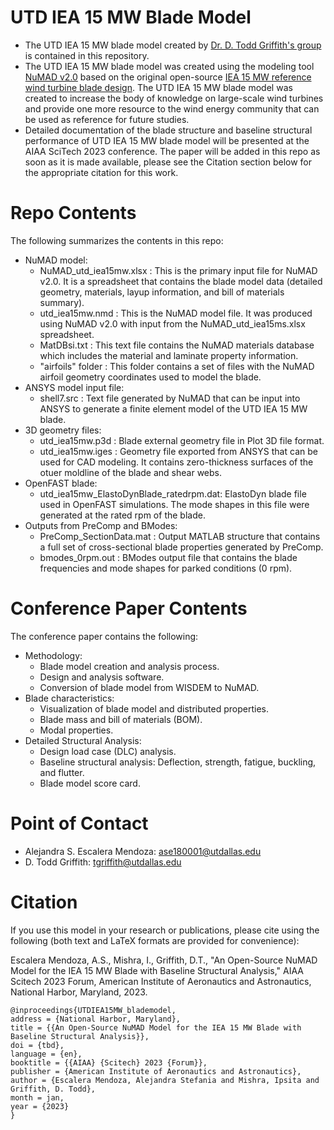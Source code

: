 # UTD IEA 15 MW Blade Model

- The UTD IEA 15 MW blade model created by [Dr. D. Todd Griffith's group](https://labs.utdallas.edu/griffith/) is contained in this repository. 
- The UTD IEA 15 MW blade model was created using the modeling tool [NuMAD v2.0](https://github.com/sandialabs/NuMAD/releases/tag/v2.0) based on the original open-source [IEA 15 MW reference wind turbine blade design](https://www.nrel.gov/docs/fy20osti/75698.pdf). The UTD IEA 15 MW blade model was created to increase the body of knowledge on large-scale wind turbines and provide one more resource to the wind energy community that can be used as reference for future studies. 
- Detailed documentation of the blade structure and baseline structural performance of UTD IEA 15 MW blade model will be presented at the AIAA SciTech 2023 conference. The paper will be added in this repo as soon as it is made available, please see the Citation section below for the appropriate citation for this work. 

# Repo Contents
The following summarizes the contents in this repo:
- NuMAD model: 
   - NuMAD_utd_iea15mw.xlsx : This is the primary input file for NuMAD v2.0. It is a spreadsheet that contains the blade model data (detailed geometry, materials, layup information, and bill of materials summary). 
   - utd_iea15mw.nmd : This is the NuMAD model file. It was produced using NuMAD v2.0 with input from the NuMAD_utd_iea15ms.xlsx spreadsheet. 
   - MatDBsi.txt : This text file contains the NuMAD materials database which includes the material and laminate property information. 
   - "airfoils" folder : This folder contains a set of files with the NuMAD airfoil geometry coordinates used to model the blade. 
- ANSYS model input file: 
  - shell7.src : Text file generated by NuMAD that can be input into ANSYS to generate a finite element model of the UTD IEA 15 MW blade. 
- 3D geometry files: 
  - utd_iea15mw.p3d : Blade external geometry file in Plot 3D file format. 
  - utd_iea15mw.iges : Geometry file exported from ANSYS that can be used for CAD modeling. It contains zero-thickness surfaces of the otuer moldline of the blade and shear webs. 
- OpenFAST blade: 
  - utd_iea15mw_ElastoDynBlade_ratedrpm.dat: ElastoDyn blade file used in OpenFAST simulations. The mode shapes in this file were generated at the rated rpm of the blade. 
- Outputs from PreComp and BModes: 
  - PreComp_SectionData.mat : Output MATLAB structure that contains a full set of cross-sectional blade properties generated by PreComp. 
  - bmodes_0rpm.out : BModes output file that contains the blade frequencies and mode shapes for parked conditions (0 rpm).

# Conference Paper Contents
The conference paper contains the following: 
- Methodology: 
  - Blade model creation and analysis process. 
  - Design and analysis software. 
  - Conversion of blade model from WISDEM to NuMAD. 
- Blade characteristics: 
  - Visualization of blade model and distributed properties. 
  - Blade mass and bill of materials (BOM). 
  - Modal properties.
- Detailed Structural Analysis:
  - Design load case (DLC) analysis. 
  - Baseline structural analysis: Deflection, strength, fatigue, buckling, and flutter. 
  - Blade model score card. 

# Point of Contact
- Alejandra S. Escalera Mendoza: ase180001@utdallas.edu
- D. Todd Griffith: tgriffith@utdallas.edu

# Citation
If you use this model in your research or publications, please cite using the following (both text and LaTeX formats are provided for convenience):  

Escalera Mendoza, A.S., Mishra, I., Griffith, D.T., "An Open-Source NuMAD Model for the IEA 15 MW Blade with Baseline Structural Analysis," AIAA Scitech 2023 Forum, American Institute of Aeronautics and Astronautics, National Harbor, Maryland, 2023. 

    @inproceedings{UTDIEA15MW_blademodel,
    address = {National Harbor, Maryland},
    title = {{An Open-Source NuMAD Model for the IEA 15 MW Blade with Baseline Structural Analysis}},
    doi = {tbd},
    language = {en},
    booktitle = {{AIAA} {Scitech} 2023 {Forum}},
    publisher = {American Institute of Aeronautics and Astronautics},
    author = {Escalera Mendoza, Alejandra Stefania and Mishra, Ipsita and Griffith, D. Todd},
    month = jan,
    year = {2023}
    }
